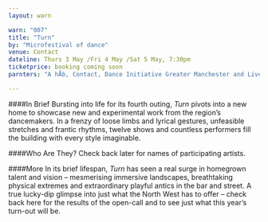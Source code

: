 ```yaml
---
layout: warn

warn: "007"
title: "Turn"
by: "Microfestival of dance"
venue: Contact
dateline: Thurs 3 May /Fri 4 May /Sat 5 May, 7:30pm
ticketprice: booking coming soon
parnters: "A hÅb, Contact, Dance Initiative Greater Manchester and Live at LICA co-production."

---
```


####In Brief
Bursting into life for its fourth outing, *Turn* pivots into a new home to showcase new and experimental work from the region’s dancemakers.  In a frenzy of loose limbs and lyrical gestures, unfeasible stretches and frantic rhythms, twelve shows and countless performers fill the building with every style imaginable. 

####Who Are They?
Check back later for names of participating artists.

####More
In its brief lifespan, *Turn* has seen a real surge in homegrown talent and vision –  mesmerising immersive landscapes, breathtaking physical extremes and extraordinary playful antics in the bar and street.  A true lucky-dip glimpse into just what the North West has to offer – check back here for the results of the open-call and to see just what this year’s turn-out will be.